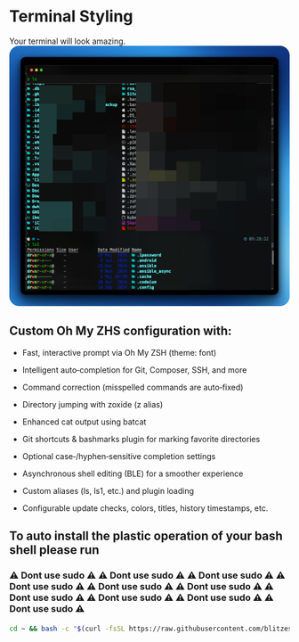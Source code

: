 # Terminal Styling #

Your terminal will look amazing.![alt text](mac_terminal.png)

## Custom Oh My ZHS configuration with:

* Fast, interactive prompt via Oh My ZSH (theme:  font)

* Intelligent auto‑completion for Git, Composer, SSH, and more

* Command correction (misspelled commands are auto‑fixed)

* Directory jumping with zoxide (z alias)

* Enhanced cat output using batcat

* Git shortcuts & bashmarks plugin for marking favorite directories

* Optional case‑/hyphen‑sensitive completion settings

* Asynchronous shell editing (BLE) for a smoother experience

* Custom aliases (ls, ls1, etc.) and plugin loading

* Configurable update checks, colors, titles, history timestamps, etc.


## To auto install the plastic operation of your bash shell please run ##
### ⚠️ Dont use sudo ⚠️ ⚠️ Dont use sudo ⚠️ ⚠️ Dont use sudo ⚠️ ⚠️ Dont use sudo ⚠️ ⚠️ Dont use sudo ⚠️	⚠️ Dont use sudo ⚠️	⚠️ Dont use sudo ⚠️	⚠️ Dont use sudo ⚠️ ⚠️ Dont use sudo ⚠️	⚠️ Dont use sudo ⚠️ ###

```bash
cd ~ && bash -c "$(curl -fsSL https://raw.githubusercontent.com/blitzes27/macos/main/terminal_plastic_surgery/mac_auto_install.sh)"